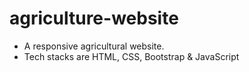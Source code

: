 # agriculture-website
- A responsive agricultural website.
- Tech stacks are HTML, CSS, Bootstrap & JavaScript
